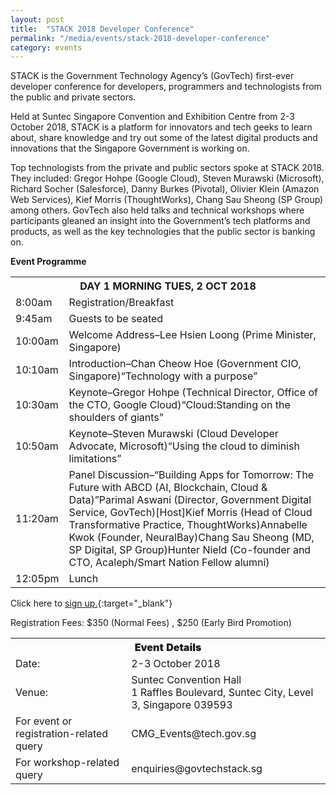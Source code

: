 ```yaml
---
layout: post
title:  "STACK 2018 Developer Conference"
permalink: "/media/events/stack-2018-developer-conference"
category: events
---
```


STACK is the Government Technology Agency’s (GovTech) first-ever developer conference for developers, programmers and technologists from the public and private sectors.

Held at Suntec Singapore Convention and Exhibition Centre from 2-3 October 2018, STACK is a platform for innovators and tech geeks to learn about, share knowledge and try out some of the latest digital products and innovations that the Singapore Government is working on.

Top technologists from the private and public sectors spoke at STACK 2018. They included: Gregor Hohpe (Google Cloud), Steven Murawski (Microsoft), Richard Socher (Salesforce), Danny Burkes (Pivotal), Olivier Klein (Amazon Web Services), Kief Morris (ThoughtWorks), Chang Sau Sheong (SP Group) among others. GovTech also held talks and technical workshops where participants gleaned an insight into the Government’s tech platforms and products, as well as the key technologies that the public sector is banking on.

**Event Programme**

<table>
  <tr>
    <th colspan="2">DAY 1  MORNING  TUES, 2 OCT 2018 </th>
  </tr>
  <tr>
    <td>8:00am</td>
    <td>Registration/Breakfast</td>
  </tr>
  <tr>
    <td>9:45am</td>
    <td>Guests to be seated</td>
  </tr>
  <tr>
    <td>10:00am</td>
    <td>Welcome Address–Lee Hsien Loong (Prime Minister, Singapore)</td>
  </tr>
  <tr>
    <td>10:10am</td>
    <td>Introduction–Chan Cheow Hoe (Government CIO, Singapore)“Technology with a purpose”</td>
  </tr>
  <tr>
    <td>10:30am</td>
    <td>Keynote–Gregor Hohpe (Technical Director, Office of the CTO, Google Cloud)“Cloud:Standing on the shoulders of giants”</td>
  </tr>
  <tr>
    <td>10:50am</td>
    <td>Keynote–Steven Murawski (Cloud Developer Advocate, Microsoft)“Using the cloud to diminish limitations”</td>
  </tr>
  <tr>
    <td>11:20am</td>
    <td>Panel Discussion–“Building Apps for Tomorrow: The Future with ABCD (AI, Blockchain, Cloud &amp; Data)”Parimal Aswani (Director, Government Digital Service, GovTech)[Host]Kief Morris (Head of Cloud Transformative Practice, ThoughtWorks)Annabelle Kwok (Founder, NeuralBay)Chang Sau Sheong (MD, SP Digital, SP Group)Hunter Nield (Co-founder and CTO, Acaleph/Smart Nation Fellow alumni)</td>
  </tr>
  <tr>
    <td>12:05pm</td>
    <td>Lunch</td>
  </tr>
</table>







Click here to [sign up.](/media/events/stack-2018-developer-conference){:target="_blank"}

Registration Fees: $350  (Normal Fees) , $250 (Early Bird Promotion)

<table>
  <tr>
    <th colspan="2"><span style="font-weight:bolder">Event Details</span></th>
  </tr>
  <tr>
    <td>Date:</td>
    <td>2-3 October 2018</td>
  </tr>
  <tr>
    <td>Venue:</td>
    <td>Suntec Convention Hall  <br>1 Raffles Boulevard, Suntec City, Level 3, Singapore 039593</td>
  </tr>
  <tr>
    <td>For event or registration-related query</td>
    <td>CMG_Events@tech.gov.sg</td>
  </tr>
  <tr>
    <td>For workshop-related query</td>
    <td>enquiries@govtechstack.sg</td>
  </tr>
</table>
